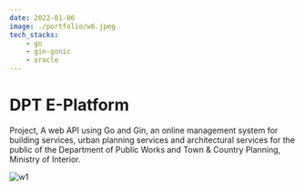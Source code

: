 ```yaml
---
date: 2022-01-06
image: ./portfolio/w6.jpeg
tech_stacks:
    - go
    - gin-gonic
    - oracle
---
```


# DPT E-Platform

Project, A web API using Go and Gin, an online management system for building services, urban planning services and architectural services for the public of the Department of Public Works and Town & Country Planning, Ministry of Interior.

<!-- more -->

![w1](/portfolio/w6.jpeg)